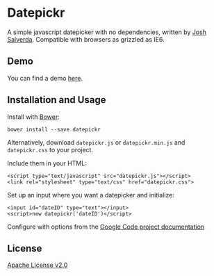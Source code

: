# Datepickr
A simple javascript datepicker with no dependencies, written by [Josh Salverda](http://code.google.com/u/josh.salverda/). Compatible with browsers as grizzled as IE6.

## Demo
You can find a demo [here](http://www.joshsalverda.com/sandbox/date_pick/datepickr.html).

## Installation and Usage
Install with [Bower](http://bower.io/):

	bower install --save datepickr

Alternatively, download `datepickr.js` or `datepickr.min.js` and `datepickr.css` to your project.

Include them in your HTML:

	<script type="text/javascript" src="datepickr.js"></script>
	<link rel="stylesheet" type="text/css" href="datepickr.css">

Set up an input where you want a datepicker and initialize:

	<input id="dateID" type="text"></input>
	<script>new datepickr('dateID')</script>

Configure with options from the [Google Code project documentation](http://code.google.com/p/datepickr/wiki/Documentation)

## License
[Apache License v2.0](http://www.apache.org/licenses/LICENSE-2.0)